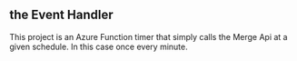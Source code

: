 ## the Event Handler

This project is an Azure Function timer that simply calls the Merge Api at a given schedule. In this case once every minute.
